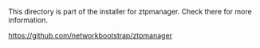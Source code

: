 This directory is part of the installer for ztpmanager. Check there for more information.

https://github.com/networkbootstrap/ztpmanager
